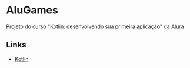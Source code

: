# AluGames

Projeto do curso "Kotlin: desenvolvendo sua primeira aplicação" da Alura

## Links

- [Kotlin](https://kotlinlang.org/)